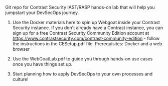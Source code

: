 
Git repo for Contrast Security IAST/RASP hands-on lab that will help you jumpstart your DevSecOps journey.

1. Use the Docker materials here to spin up Webgoat inside your Contrast Security instance. If you don't already have a Contrast instance, you can sign up for a free Contrast Security Community Edition account at https://www.contrastsecurity.com/contrast-community-edition - follow the instructions in the CESetup.pdf file. Prerequisites: Docker and a web browser

2. Use the WebGoatLab.pdf to guide you through hands-on use cases once you have things set up.

3. Start planning how to apply DevSecOps to your own processes and culture!
